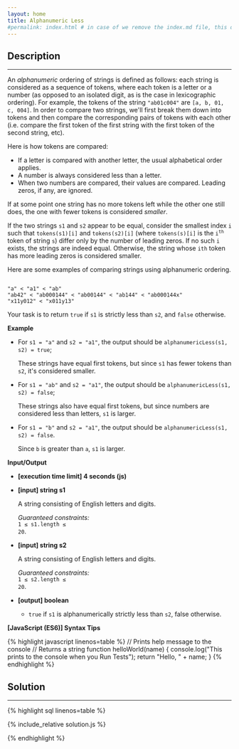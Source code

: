 ```yaml
---
layout: home
title: Alphanumeric Less
#permalink: index.html # in case of we remove the index.md file, this doc will be the index page
---
```


<div class="row">
<div class="columnStmt" markdown="1">

## Description

---

An _alphanumeric_ ordering of strings is defined as follows: each string is considered as a sequence of tokens, where each token is a letter or a number (as opposed to an isolated digit, as is the case in lexicographic ordering). For example, the tokens of the string <code>"ab01c004"</code> are <code>[a, b, 01, c, 004]</code>. In order to compare two strings, we'll first break them down into tokens and then compare the corresponding pairs of tokens with each other (i.e. compare the first token of the first string with the first token of the second string, etc).

Here is how tokens are compared:

- If a letter is compared with another letter, the usual alphabetical order applies.
- A number is always considered less than a letter.
- When two numbers are compared, their values are compared. Leading zeros, if any, are ignored.

If at some point one string has no more tokens left while the other one still does, the one with fewer tokens is considered _smaller_.

If the two strings <code>s1</code> and <code>s2</code> appear to be equal, consider the smallest index <code>i</code> such that <code>tokens(s1)[i]</code> and <code>tokens(s2)[i]</code> (where <code>tokens(s)[i]</code> is the <code>i<sup>th</sup></code> token of string <code>s</code>) differ only by the number of leading zeros. If no such <code>i</code> exists, the strings are indeed equal. Otherwise, the string whose <code>ith</code> token has more leading zeros is considered smaller.

Here are some examples of comparing strings using alphanumeric ordering.

<code>
"a" < "a1" < "ab"
"ab42" < "ab000144" < "ab00144" < "ab144" < "ab000144x"
"x11y012" < "x011y13"
</code>

Your task is to return <code>true</code> if <code>s1</code> is strictly less than <code>s2</code>, and <code>false</code> otherwise.

**Example**

- For <code>s1 = "a"</code> and <code>s2 = "a1"</code>, the output should be <code>alphanumericLess(s1, s2) = true</code>;

  These strings have equal first tokens, but since <code>s1</code> has fewer tokens than <code>s2</code>, it's considered smaller.

- For <code>s1 = "ab"</code> and <code>s2 = "a1"</code>, the output should be <code>alphanumericLess(s1, s2) = false</code>;

  These strings also have equal first tokens, but since numbers are considered less than letters, <code>s1</code> is larger.

- For <code>s1 = "b"</code> and <code>s2 = "a1"</code>, the output should be <code>alphanumericLess(s1, s2) = false</code>.

  Since <code>b</code> is greater than <code>a</code>, <code>s1</code> is larger.

**Input/Output**

- **[execution time limit] 4 seconds (js)**

- **[input] string s1**

  A string consisting of English letters and digits.

  _Guaranteed constraints:_<br>
  <code>1 ≤ s1.length ≤ 20</code>.

- **[input] string s2**

  A string consisting of English letters and digits.

  _Guaranteed constraints:_<br>
  <code>1 ≤ s2.length ≤ 20</code>.

- **[output] boolean**
  - <code>true</code> if <code>s1</code> is alphanumerically strictly less than <code>s2</code>, false otherwise.

**[JavaScript (ES6)] Syntax Tips**

{% highlight javascript linenos=table %}
// Prints help message to the console
// Returns a string
function helloWorld(name) {
console.log("This prints to the console when you Run Tests");
return "Hello, " + name;
}
{% endhighlight %}

</div>
<div class="columnSol" markdown="1">

## Solution

---

{% highlight sql linenos=table %}

{% include_relative solution.js %}

{% endhighlight %}

</div>
</div>
